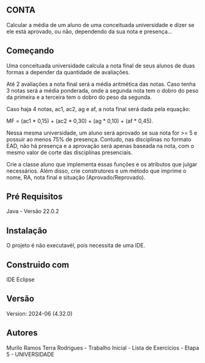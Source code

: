 ## CONTA
Calcular a média de um aluno de uma conceituada universidade e dizer se ele está aprovado, ou não, dependendo da sua nota e presença...

## Começando

Uma conceituada universidade calcula a nota final de seus alunos de duas formas a depender da quantidade de avaliações.

Até 2 avaliações a nota final será a média aritmética das notas. Caso tenha 3 notas será a média ponderada, onde a segunda nota tem o dobro do peso da primeira e a terceira tem o dobro do peso da segunda.

Caso haja 4 notas, ac1, ac2, ag e af, a nota final será dada pela equação:

MF = (ac1 * 0,15) + (ac2 * 0,30) + (ag * 0,10) + (af * 0,45).

Nessa mesma universidade, um aluno será aprovado se sua nota for >= 5 e possuir ao menos 75% de presença. Contudo, nas disciplinas no formato EAD, não há presença e a aprovação será apenas baseada na nota, com o mesmo valor de corte das disciplinas presenciais.

Crie a classe aluno que implementa essas funções e os atributos que julgar necessários. Além disso, crie construtores e um método que imprime o nome, RA, nota final e situação (Aprovado/Reprovado).

## Pré Requisitos
Java - Versão 22.0.2

## Instalação
O projeto é não executavél, pois necessita de uma IDE.

## Construido com
IDE Eclipse

## Versão
Version: 2024-06 (4.32.0)

## Autores
Murilo Ramos Terra Rodrigues - Trabalho Inicial - Lista de Exercícios - Etapa 5 - UNIVERSIDADE
